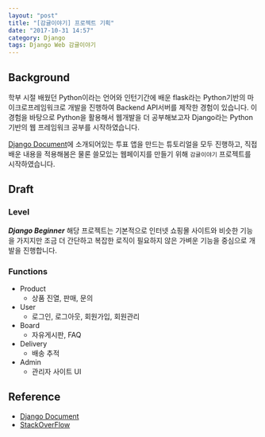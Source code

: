 ```yaml
---
layout: "post"
title: "[감귤이야기] 프로젝트 기획"
date: "2017-10-31 14:57"
category: Django
tags: Django Web 감귤이야기
---
```


## Background

학부 시절 배웠던 Python이라는 언어와 인턴기간에 배운 flask라는 Python기반의 마이크로프레임워크로 개발을 진행하여 Backend API서버를 제작한 경험이 있습니다. 이 경험을 바탕으로 Python을 활용해서 웹개발을 더 공부해보고자 Django라는 Python기반의 웹 프레임워크 공부를 시작하였습니다.

[Django Document](https://docs.djangoproject.com/en/2.0/)에 소개되어있는 투표 앱을 만드는 튜토리얼을 모두 진행하고, 직접 배운 내용을 적용해봄은 물론 쓸모있는 웹페이지를 만들기 위해 `감귤이야기` 프로젝트를 시작하였습니다.

## Draft

### Level

***Django Beginner***
해당 프로젝트는 기본적으로 인터넷 쇼핑몰 사이트와 비슷한 기능을 가지지만 조금 더 간단하고 복잡한 로직이 필요하지 않은 가벼운 기능을 중심으로 개발을 진행합니다.

### Functions
* Product
  - 상품 진열, 판매, 문의
* User
  - 로그인, 로그아웃, 회원가입, 회원관리
* Board
  - 자유게시판, FAQ
* Delivery
  - 배송 추적
* Admin
  - 관리자 사이트 UI

## Reference
* [Django Document](https://docs.djangoproject.com/en/2.0/)
* [StackOverFlow](https://stackoverflow.com/)
